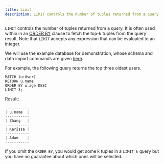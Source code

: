 ```yaml
---
title: Limit
description: LIMIT controls the number of tuples returned from a query.
---
```


`LIMIT` controls the number of tuples returned from a query. It is often used within in an [ORDER BY](../order-by)
clause to fetch the top-k tuples from the query result. Note that `LIMIT` accepts any expression that can be evaluated to an integer.

We will use the example database for demonstration, whose schema and data import commands are given [here](../example-database).

For example, the following query returns the top three oldest users.

```cypher
MATCH (u:User)
RETURN u.name
ORDER BY u.age DESC
LIMIT 3;
```
Result:
```
-----------
| u.name  |
-----------
| Zhang   |
-----------
| Karissa |
-----------
| Adam    |
-----------
```

If you omit the `ORDER BY`, you would get some k tuples in a `LIMIT k` query
but you have no guarantee about which ones will be selected.

